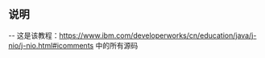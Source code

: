 ## 说明

-- 这是该教程：https://www.ibm.com/developerworks/cn/education/java/j-nio/j-nio.html#icomments
中的所有源码
